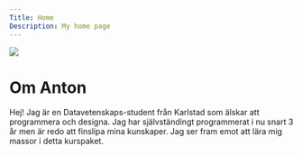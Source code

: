 ```yaml
---
Title: Home
Description: My home page
---
```


<img class="index-image" src="image/programming_despair.jpg?w=300">

Om Anton
==========================

Hej! Jag är en Datavetenskaps-student från Karlstad som älskar att programmera och designa. Jag har självständingt programmerat i nu snart 3 år men är redo att finslipa mina kunskaper. Jag ser fram emot att lära mig massor i detta kurspaket.